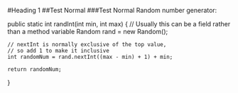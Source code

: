 #Heading 1
##Test
Normal
###Test
Normal
Random number generator:

  public static int randInt(int min, int max) {
    // Usually this can be a field rather than a method variable
    Random rand = new Random();
    
    // nextInt is normally exclusive of the top value,
    // so add 1 to make it inclusive
    int randomNum = rand.nextInt((max - min) + 1) + min;

    return randomNum;
  }
